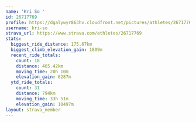 ```yaml
---
name: 'Kri So '
id: 26717769
profile: https://dgalywyr863hv.cloudfront.net/pictures/athletes/26717769/7761026/14/large.jpg
username: kri-so
strava_url: https://www.strava.com/athletes/26717769
stats:
  biggest_ride_distance: 175.67km
  biggest_climb_elevation_gain: 1809m
  recent_ride_totals:
    count: 18
    distance: 465.42km
    moving_time: 20h 10m
    elevation_gain: 6287m
  ytd_ride_totals:
    count: 31
    distance: 794km
    moving_time: 33h 51m
    elevation_gain: 10497m
layout: strava_member
--- 
```


